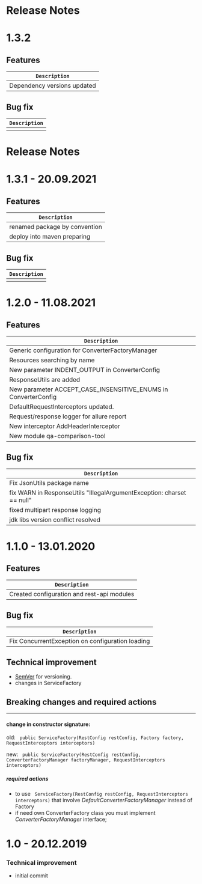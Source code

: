 # Release Notes

# 1.3.2

## Features

| `Description`               |
|-----------------------------|
| Dependency versions updated |

## Bug fix

|                               `Description`                               |
| ------------------------------------------------------------------------- |
|                                                                           |

# Release Notes

# 1.3.1 - 20.09.2021

## Features

|                               `Description`                               |
| ------------------------------------------------------------------------- |
| renamed package by convention                                             |
| deploy into maven preparing                                               |

## Bug fix

|                               `Description`                               |
| ------------------------------------------------------------------------- |
|                                                                           |

# 1.2.0 - 11.08.2021
## Features
| `Description`                                                  |
|----------------------------------------------------------------|
| Generic configuration for ConverterFactoryManager              |
| Resources searching by name                                    |
| New parameter INDENT_OUTPUT in ConverterConfig                 |
| ResponseUtils are added                                        |
| New parameter ACCEPT_CASE_INSENSITIVE_ENUMS in ConverterConfig |
| DefaultRequestInterceptors updated.                            |
| Request/response logger for allure report                      |
| New interceptor AddHeaderInterceptor                           |
| New module qa-comparison-tool                                  |

## Bug fix
| `Description`                                                         |
|-----------------------------------------------------------------------|
| Fix JsonUtils package name                                            |
| fix WARN in ResponseUtils "IllegalArgumentException: charset == null" |
| fixed  multipart response logging                                     |
| jdk libs version conflict resolved                                    |

# 1.1.0 - 13.01.2020
## Features
|                               `Description`                               |
| ------------------------------------------------------------------------- |
| Created configuration and rest-api modules                                |

## Bug fix
|                               `Description`                               |
| ------------------------------------------------------------------------- |
| Fix ConcurrentException on configuration loading                          |

## Technical improvement
 - [SemVer](http://semver.org/) for versioning.
 - changes in ServiceFactory

## Breaking changes and required actions
___
#### change in constructor signature:
 old: ``` public ServiceFactory(RestConfig restConfig, Factory factory, RequestInterceptors interceptors)```
 
 new: ``` public ServiceFactory(RestConfig restConfig, ConverterFactoryManager factoryManager, RequestInterceptors interceptors)```
##### required actions
 - to use ``` ServiceFactory(RestConfig restConfig, RequestInterceptors interceptors)``` that involve *DefaultConverterFactoryManager* instead of Factory
 - if need own ConverterFactory class you must implement *ConverterFactoryManager* interface; 
  
# 1.0 - 20.12.2019
### Technical improvement
  - initial commit
